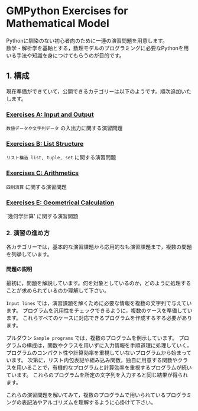 # **GMPython Exercises for Mathematical Model**
Pythonに馴染のない初心者向のために一連の演習問題を用意します。  
数学・解析学を基軸とする，数理モデルのプログラミングに必要なPythonを用いる手法や知識を身につけてもらうのが目的です。

## 1. 構成
現在準備ができていて，公開できるカテゴリーは以下のようです。順次追加いたします。

### [Exercises A: Input and Output](./ExMathModelProb/ExMathModel_A.md)
`数値データや文字列データ` の入出力に関する演習問題

### [Exercises B: List Structure](./ExMathModelProb/ExMathModel_B.md)
`リスト構造 list, tuple, set` に関する演習問題

### [Exercises C: Arithmetics](./ExMathModelProb/ExMathModel_D.md)
`四則演算` に関する演習問題

### [Exercises E: Geometrical Calculation](./ExMathModelProb/ExMathModel_E.md)
`幾何学計算' に関する演習問題

### 2. 演習の進め方
各カテゴリーでは，基本的な演習課題から応用的なも演習課題まで，複数の問題を列挙しています。  

#### 問題の説明
最初に，問題を解説しています。何を対象としているのか，どのように処理することが求められているのか理解して下さい。

`Input lines` では，演習課題を解くために必要な情報を複数の文字列で与えています。
プログラムを汎用性をチェックできるように，複数のケースを準備しています。
これらすべてのケースに対応できるプログラムを作成するする必要があります。

プルダウン `Sample programs` では，複数のプログラムを例示しています。
プログラムの構成は，関数やクラスを用いずに入力情報を手順道理に処理していく，プログラムのコンパクト性や計算効率を重視していないプログラムから始まっています。
次第に，リスト内包表記や組み込み関数，独自に用意する関数やクラスを用いることで，有機的なプログラムと計算効率を重視するプログラムが続いています。
これらのプログラムを所定の文字列を入力すると同じ結果が得られます。

これらの演習問題を解いてみて，複数のプログラムで用いられているプログラミングの表記法やアルゴリズムを理解するように心掛けて下さい。


